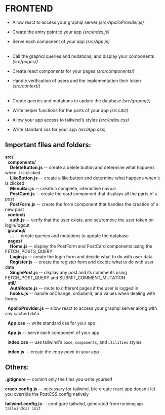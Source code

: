# FRONTEND

* Allow react to access your graphql server *(src/ApolloProvider.js)*
* Create the entry point to your app *(src/index.js)*
* Serve each component of your app *(src/App.js)* <br/><br/>

* Call the graphql queries and mutations, and display your components *(src/pages/)*
* Create react components for your pages *(src/components/)*
* Handle verification of users and the implementation their token *(src/context/)* <br/><br/>

* Create queries and mutations to update the database *(src/graphql/)*
* Write helper functions for the parts of your app *(src/util/)*
* Allow your app access to tailwind's styles *(src/index.css)*
* Write standard css for your app *(src/App.css)*


## Important files and folders:

**src/**\
&nbsp; **components/**\
&nbsp; &nbsp; **DeleteButton.js** -- create a delete button and determine what happens when it is clicked\
&nbsp; &nbsp; **LikeButton.js** -- create a like button and determine what happens when it is clicked\
&nbsp; &nbsp; **MenuBar.js** -- create a complete, interactive navbar\
&nbsp; &nbsp; **PostCard.js** -- create the card component that displays all the parts of a post\
&nbsp; &nbsp; **PostForm.js** -- create the form component that handles the creation of a new post\
&nbsp; **context/**\
&nbsp; &nbsp; **auth.js** -- verify that the user exists, and set/remove the user token on login/logout\
&nbsp; **graphql/**\
&nbsp; &nbsp; **...** -- create queries and mutations to update the database\
&nbsp; **pages/**\
&nbsp; &nbsp; **Home.js** -- display the PostForm and PostCard components using the FETCH_POSTS_QUERY\
&nbsp; &nbsp; **Login.js** -- create the login form and decide what to do with user data\
&nbsp; &nbsp; **Register.js** -- create the register form and decide what to do with user data\
&nbsp; &nbsp; **SinglePost.js** -- display any post and its comments using FETCH_POST_QUERY and SUBMIT_COMMENT_MUTATION\
&nbsp; **util/**\
&nbsp; &nbsp; **AuthRoute.js** -- route to different pages if the user is logged in\
&nbsp; &nbsp; **hooks.js** -- handle onChange, onSubmit, and values when dealing with forms

&nbsp; **ApolloProvider.js** -- allow react to access your graphql server along with any cached data

&nbsp; **App.css** -- write standard css for your app

&nbsp; **App.js** -- serve each component of your app

&nbsp; **index.css** -- use tailwind's `base`, `components`, and `utilities` styles

&nbsp; **index.js** -- create the entry point to your app


## Others:

**.gitignore** -- commit only the files you write yourself

**craco.config.js** -- necessary for tailwind, b/c create react app doesn't let you override the PostCSS config natively

**tailwind.config.js** -- configure tailwind, generated from running `npx tailwindcss init`